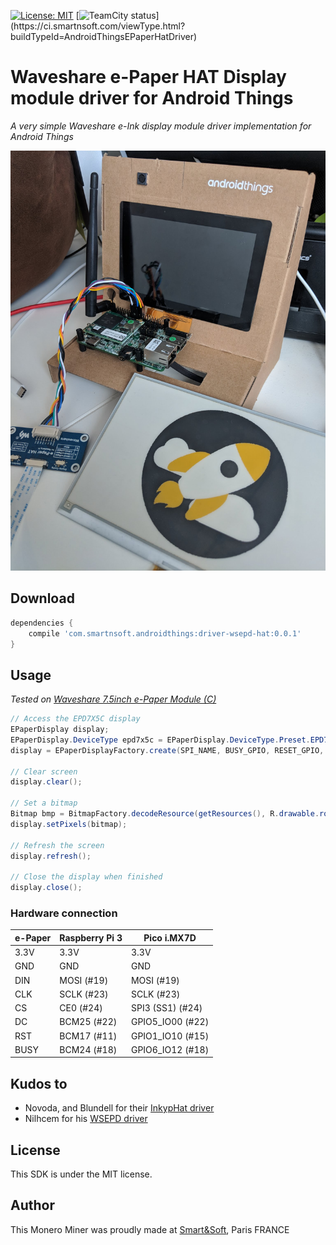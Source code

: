 [![License: MIT](https://img.shields.io/badge/License-MIT-yellow.svg)](https://opensource.org/licenses/MIT)
[![TeamCity status](https://ci.smartnsoft.com/app/rest/builds/buildType(id:AndroidThingsEPaperHatDriver)/statusIcon)](https://ci.smartnsoft.com/viewType.html?buildTypeId=AndroidThingsEPaperHatDriver)

# Waveshare e-Paper HAT Display module driver for Android Things

*A very simple Waveshare e-Ink display module driver implementation for Android Things*  

![Preview](assets/preview.jpg "Preview")  

## Download

```groovy
dependencies {
    compile 'com.smartnsoft.androidthings:driver-wsepd-hat:0.0.1'
}
```

## Usage

*Tested on [Waveshare 7.5inch e-Paper Module (C)][module_wiki]*

```java
// Access the EPD7X5C display
EPaperDisplay display;
EPaperDisplay.DeviceType epd7x5c = EPaperDisplay.DeviceType.Preset.EPD7X5C.deviceType;
display = EPaperDisplayFactory.create(SPI_NAME, BUSY_GPIO, RESET_GPIO, DC_GPIO, epd7x5c, Orientation.PORTRAIT);

// Clear screen
display.clear();

// Set a bitmap
Bitmap bmp = BitmapFactory.decodeResource(getResources(), R.drawable.rocket);
display.setPixels(bitmap);

// Refresh the screen
display.refresh();

// Close the display when finished
display.close();
```

### Hardware connection

| e-Paper | Raspberry Pi 3 |    Pico i.MX7D    |
| ------- | -------------- | ----------------- |
| 3.3V    | 3.3V           | 3.3V              |
| GND     | GND            | GND               |
| DIN     | MOSI (#19)     | MOSI (#19)        |
| CLK     | SCLK (#23)     | SCLK (#23)        |
| CS      | CE0 (#24)      | SPI3 (SS1) (#24)  |
| DC      | BCM25 (#22)    | GPIO5_IO00 (#22)  |
| RST     | BCM17 (#11)    | GPIO1_IO10 (#15)  |
| BUSY    | BCM24 (#18)    | GPIO6_IO12 (#18)  |

## Kudos to

* Novoda, and Blundell for their [InkypHat driver][inkyphat]
* Nilhcem for his [WSEPD driver][wsepd]

## License

This SDK is under the MIT license.

## Author

This Monero Miner was proudly made at [Smart&Soft](https://smartnsoft.com/), Paris FRANCE


[module_wiki]: https://www.waveshare.com/wiki/7.5inch_e-Paper_HAT_(B)
[inkyphat]: https://www.novoda.com/blog/porting-a-python-library-to-android-things-the-inkyphat/
[wsepd]: https://github.com/Nilhcem/wsepd-androidthings
